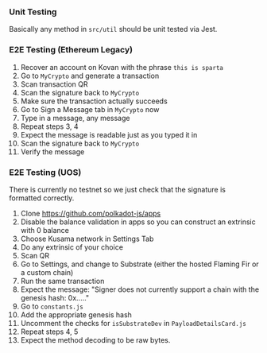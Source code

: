 ### Unit Testing
Basically any method in `src/util` should be unit tested via Jest.

### E2E Testing (Ethereum Legacy)

1. Recover an account on Kovan with the phrase `this is sparta`
2. Go to `MyCrypto` and generate a transaction
3. Scan transaction QR
4. Scan the signature back to `MyCrypto`
5. Make sure the transaction actually succeeds
6. Go to Sign a Message tab in `MyCrypto` now
7. Type in a message, any message
8. Repeat steps 3, 4
9. Expect the message is readable just as you typed it in
10. Scan the signature back to `MyCrypto`
11. Verify the message

### E2E Testing (UOS)
There is currently no testnet so we just check that the signature is formatted correctly. 

1. Clone  https://github.com/polkadot-js/apps
2. Disable the balance validation in apps so you can construct an extrinsic with 0 balance
3. Choose Kusama network in Settings Tab
4. Do any extrinsic of your choice
5. Scan QR
5. Go to Settings, and change to Substrate (either the hosted Flaming Fir or a custom chain)
6. Run the same transaction
7. Expect the message: "Signer does not currently support a chain with the genesis hash: 0x....."
8. Go to `constants.js`
9. Add the appropriate genesis hash
10. Uncomment the checks for `isSubstrateDev` in `PayloadDetailsCard.js`
11. Repeat steps 4, 5
12. Expect the method decoding to be raw bytes.